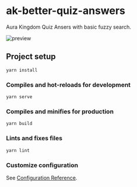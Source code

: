 # ak-better-quiz-answers

Aura Kingdom Quiz Ansers with basic fuzzy search.

![preview](https://user-images.githubusercontent.com/82024111/167463271-3b81f770-a8c7-4094-b888-00fc8f5e3a91.gif)

## Project setup

```
yarn install
```

### Compiles and hot-reloads for development

```
yarn serve
```

### Compiles and minifies for production

```
yarn build
```

### Lints and fixes files

```
yarn lint
```

### Customize configuration

See [Configuration Reference](https://cli.vuejs.org/config/).
